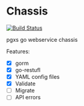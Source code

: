 # Chassis

[![Build Status](https://cloud.drone.io/api/badges/pgxs/chassis/status.svg)](https://cloud.drone.io/pgxs/chassis)

pgxs go webservice chassis

Features:

- [x] gorm
- [x] go-restufl
- [x] YAML config files
- [x] Validate
- [ ] Migrate
- [ ] API errors
